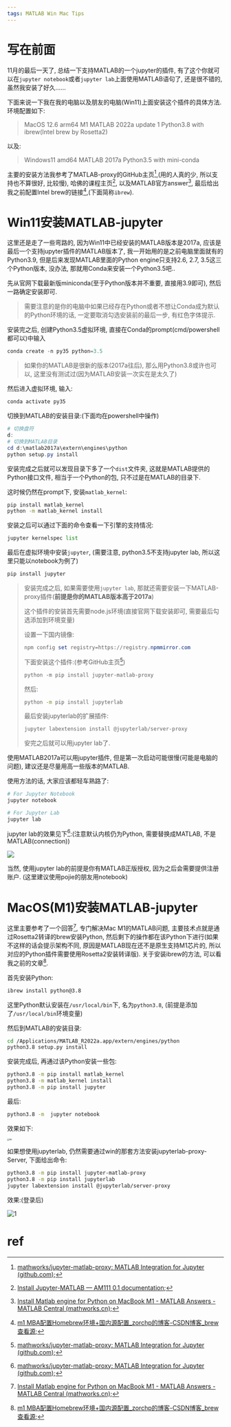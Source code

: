 ```yaml
---
tags: MATLAB Win Mac Tips
---
```


# 写在前面

11月的最后一天了, 总结一下支持MATLAB的一个jupyter的插件, 有了这个你就可以在`jupyter notebook`或者`jupyter lab`上面使用MATLAB语句了, 还是很不错的, 虽然我安装了好久......

下面来说一下我在我的电脑以及朋友的电脑(Win11)上面安装这个插件的具体方法. 环境配置如下:

>   MacOS 12.6 arm64 M1
>   MATLAB 2022a update 1
>   Python3.8 with ibrew(Intel brew by Rosetta2)

以及:

>   Windows11 amd64
>   MATLAB 2017a
>   Python3.5 with mini-conda

主要的安装方法我参考了MATLAB-proxy的GitHub主页[^1],(用的人真的少, 所以支持也不算很好, 比较慢), 哈佛的课程主页[^2], 以及MATLAB官方answer[^3], 最后给出我之前配置Intel brew的链接[^4],(下面简称`ibrew`).



# Win11安装MATLAB-jupyter

这里还是走了一些弯路的, 因为Win11中已经安装的MATLAB版本是2017a, 应该是最后一个支持jupyter插件的MATLAB版本了, 我一开始用的是之前电脑里面就有的Python3.9, 但是后来发现MATLAB里面的Python engine只支持2.6, 2.7, 3.5这三个Python版本, 没办法, 那就用Conda来安装一个Python3.5吧..

先从官网下载最新版miniconda(至于Python版本并不重要, 直接用3.9即可), 然后一路确定安装即可. 

>   需要注意的是你的电脑中如果已经存在Python或者不想让Conda成为默认的Python环境的话, 一定要取消勾选安装前的最后一步, 有红色字体提示.

安装完之后, 创建Python3.5虚拟环境, 直接在Conda的prompt(cmd/powershell都可以)中输入

```python
conda create -n py35 python=3.5
```

>   如果你的MATLAB是很新的版本(2017a往后), 那么用Python3.8或许也可以, 这里没有测试过(因为MATLAB安装一次实在是太久了)

然后进入虚拟环境, 输入:

```python
conda activate py35
```

切换到MATLAB的安装目录:(下面均在powershell中操作)

```powershell
# 切换盘符
d:
# 切换到MATLAB目录
cd d:\matlab2017a\extern\engines\python
python setup.py install
```

安装完成之后就可以发现目录下多了一个`dist`文件夹, 这就是MATLAB提供的Python接口文件, 相当于一个Python的包, 只不过是在MATLAB的目录下.

这时候仍然在prompt下, 安装`matlab_kernel`:

```bash
pip install matlab_kernel
python -m matlab_kernel install
```

安装之后可以通过下面的命令查看一下引擎的支持情况:

```python
jupyter kernelspec list
```

最后在虚拟环境中安装`jupyter`, (需要注意, python3.5不支持jupyter lab, 所以这里只能以notebook为例了)

```python
pip install jupyter
```

>   安装完成之后, 如果需要使用`jupyter lab`, 那就还需要安装一下MATLAB-proxy插件(**前提是你的MATLAB版本高于2017a**)
>
>   这个插件的安装首先需要node.js环境(直接官网下载安装即可, 需要最后勾选添加到环境变量)
>
>   设置一下国内镜像:
>
>   ```powershell
>   npm config set registry=https://registry.npmmirror.com
>   ```
>
>   下面安装这个插件:(参考GitHub主页[^1])
>
>   ```python
>   python -m pip install jupyter-matlab-proxy
>   ```
>
>   然后:
>
>   ```bash
>   python -m pip install jupyterlab
>   ```
>
>   最后安装jupyterlab的扩展插件:
>
>   ```python
>   jupyter labextension install @jupyterlab/server-proxy
>   ```
>
>   安完之后就可以用jupyter lab了. 

使用MATLAB2017a可以用jupyter插件, 但是第一次启动可能很慢(可能是电脑的问题), 建议还是尽量用高一些版本的MATLAB. 

使用方法的话, 大家应该都轻车熟路了:

```bash
# For Jupyter Notebook
jupyter notebook

# For Jupyter Lab
jupyter lab 
```

jupyter lab的效果见下[^1]:(注意默认内核仍为Python, 需要替换成MATLAB, 不是MATLAB(connection))

![](https://github.com/mathworks/jupyter-matlab-proxy/raw/main/img/combined_launchers.png)

当然, 使用jupyter lab的前提是你有MATLAB正版授权, 因为之后会需要提供注册账户. (这里建议使用pojie的朋友用notebook)

# MacOS(M1)安装MATLAB-jupyter

这里主要参考了一个回答[^3], 专门解决Mac M1的MATLAB问题, 主要技术点就是通过Rosetta2转译的brew安装Python, 然后剩下的操作都在该Python下进行(如果不这样的话会提示架构不同, 原因是MATLAB现在还不是原生支持M1芯片的, 所以对应的Python插件需要使用Rosetta2安装转译版). 关于安装ibrew的方法, 可以看我之前的文章[^4].

首先安装Python:

```bash
ibrew install python@3.8
```

这里Python默认安装在`/usr/local/bin`下, 名为`python3.8`, (前提是添加了`/usr/local/bin`环境变量)

然后到MATLAB的安装目录:

```bash
cd /Applications/MATLAB_R2022a.app/extern/engines/python
python3.8 setup.py install
```

安装完成后, 再通过该Python安装一些包:

```bash
python3.8 -m pip install matlab_kernel
python3.8 -m matlab_kernel install
python3.8 -m pip install jupyter
```

最后:

```bash
python3.8 -m  jupyter notebook
```

效果如下:

<img src="https://s2.loli.net/2022/11/30/mTpC5u7jaMBfNSi.gif" alt="bb" style="zoom:33%;" />

如果想使用jupyterlab, 仍然需要通过win的那套方法安装jupyterlab-proxy-Server, 下面给出命令:

```bash
python3.8 -m pip install jupyter-matlab-proxy
python3.8 -m pip install jupyterlab
jupyter labextension install @jupyterlab/server-proxy
```

效果:(登录后)

![1](https://s2.loli.net/2022/11/30/hxEm1RnHQ6FXjKA.png)





# ref

[^1]:[mathworks/jupyter-matlab-proxy: MATLAB Integration for Jupyter (github.com)](https://github.com/mathworks/jupyter-matlab-proxy);
[^2]:[Install Jupyter-MATLAB — AM111 0.1 documentation](https://am111.readthedocs.io/en/latest/jmatlab_install.html);
[^3]:[Install Matlab engine for Python on MacBook M1 - MATLAB Answers - MATLAB Central (mathworks.cn)](https://ww2.mathworks.cn/matlabcentral/answers/1735700-install-matlab-engine-for-python-on-macbook-m1);
[^4]:[m1 MBA配置Homebrew环境+国内源配置\_zorchp的博客-CSDN博客\_brew查看源](https://zorchp.blog.csdn.net/article/details/112435816);